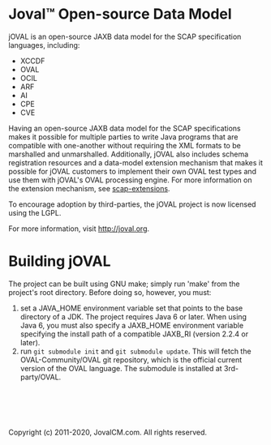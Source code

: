 Joval&trade; Open-source Data Model
=============

jOVAL is an open-source JAXB data model for the SCAP specification languages, including:
* XCCDF
* OVAL
* OCIL
* ARF
* AI
* CPE
* CVE

Having an open-source JAXB data model for the SCAP specifications makes it possible for multiple parties to write Java programs that are compatible with one-another without requiring the XML formats to be marshalled and unmarshalled. Additionally, jOVAL also includes schema registration resources and a data-model extension mechanism that makes it possible for jOVAL customers to implement their own OVAL test types and use them with jOVAL's OVAL processing engine. For more information on the extension mechanism, see [scap-extensions](scap-extensions).

To encourage adoption by third-parties, the jOVAL project is now licensed using the LGPL.

For more information, visit <http://joval.org>.

Building jOVAL
=============

The project can be built using GNU make; simply run 'make' from the project's root directory. Before doing so, however, you must:

1) set a JAVA_HOME environment variable set that points to the base directory of a JDK. The project requires Java 6 or later. When using Java 6, you must also specify a JAXB_HOME environment variable specifying the install path of a compatible JAXB_RI (version 2.2.4 or later).
2) run ```git submodule init``` and ```git submodule update```. This will fetch the OVAL-Community/OVAL git repository, which is the official current version of the OVAL language. The submodule is installed at 3rd-party/OVAL.

&nbsp;
=============

Copyright (c) 2011-2020, JovalCM.com.  All rights reserved.
